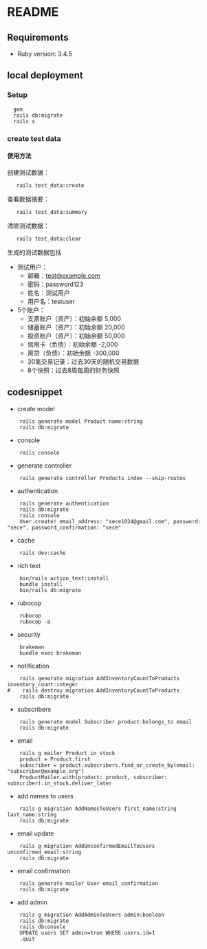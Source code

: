 # README
## Requirements
* Ruby version: 3.4.5

## local deployment
### Setup
```shell
  gem
  rails db:migrate
  rails s
```

### create test data
#### 使用方法
创建测试数据：
```shell
   rails test_data:create
```
查看数据摘要：
```shell
   rails test_data:summary
```
清除测试数据：
```shell
   rails test_data:clear
```
生成的测试数据包括
- 测试用户：
  - 邮箱：test@example.com
  - 密码：password123
  - 姓名：测试用户
  - 用户名：testuser
- 5个账户：
  - 支票账户（资产）：初始余额 5,000
  - 储蓄账户（资产）：初始余额 20,000
  - 投资账户（资产）：初始余额 50,000
  - 信用卡（负债）：初始余额 -2,000
  - 房贷（负债）：初始余额 -300,000
  - 30笔交易记录：过去30天的随机交易数据
  - 8个快照：过去8周每周的财务快照

## codesnippet
- create model
```shell
    rails generate model Product name:string
    rails db:migrate
```
- console
```shell
    rails console
```
- generate controller
```shell
    rails generate controller Products index --skip-routes
```

- authentication
```shell
    rails generate authentication
    rails db:migrate
    rails console
    User.create! email_address: "sece1024@gmail.com", password: "sece", password_confirmation: "sece"
```

- cache
```shell
    rails dev:cache
```

- rich text
```shell
    bin/rails action_text:install
    bundle install
    bin/rails db:migrate

```

- rubocop
```shell
    rubocop
    rubocop -a
```
- security
```shell
    brakeman
    bundle exec brakeman
```

- notification
```shell
    rails generate migration AddInventoryCountToProducts inventory_count:integer
#    rails destroy migration AddInventoryCountToProducts
    rails db:migrate
```

- subscribers
```shell
    rails generate model Subscriber product:belongs_to email 
    rails db:migrate
```

- email
```shell
    rails g mailer Product in_stock
    product = Product.first
    subscriber = product.subscribers.find_or_create_by(email: "subscriber@example.org")
    ProductMailer.with(product: product, subscriber: subscriber).in_stock.deliver_later
```

- add names to users
```shell
    rails g migration AddNamesToUsers first_name:string last_name:string
    rails db:migrate
```

- email update
```shell
    rails g migration AddUnconfirmedEmailToUsers unconfirmed_email:string
    rails db:migrate
```

- email confirmation
```shell
    rails generate mailer User email_confirmation
    rails db:migrate
```

- add admin
```shell
    rails g migration AddAdminToUsers admin:boolean
    rails db:migrate
    rails dbconsole
    UPDATE users SET admin=true WHERE users.id=1
    .quit
```
